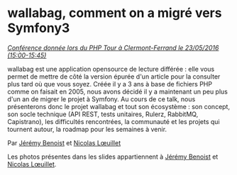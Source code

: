 # wallabag, comment on a migré vers Symfony3

*[Conférence donnée lors du PHP Tour à Clermont-Ferrand le 23/05/2016 (15:00-15:45)](http://event.afup.org/php-tour-2016/programme/#1777)*

wallabag est une application opensource de lecture différée : elle vous permet de mettre de côté la version épurée d'un article pour la consulter plus tard où que vous soyez. Créée il y a 3 ans à base de fichiers PHP comme on faisait en 2005, nous avons décidé il y a maintenant un peu plus d'un an de migrer le projet à Symfony. Au cours de ce talk, nous présenterons donc le projet wallabag et tout son écosystème : son concept, son socle technique (API REST, tests unitaires, Rulerz, RabbitMQ, Capistrano), les difficultés rencontrées, la communauté et les projets qui tournent autour, la roadmap pour les semaines à venir.

Par [Jérémy Benoist](https://github.com/j0k3r/) et [Nicolas Lœuillet](https://github.com/nicosomb)

Les photos présentes dans les slides appartiennent à [Jérémy Benoist](https://blog.wildtrip.net/) et [Nicolas Lœuillet](https://www.flickr.com/photos/nicolasloeuillet).